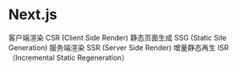 # Next.js

客户端渲染 CSR (Client Side Render)
静态页面生成 SSG (Static Site Generation)
服务端渲染 SSR (Server Side Render)
增量静态再生 ISR（Incremental Static Regeneration）